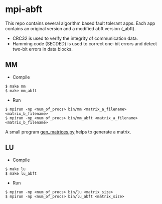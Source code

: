 # mpi-abft
This repo contains several algorithm based fault tolerant apps.
Each app contains an original version and a modified abft version (_abft).

- CRC32 is used to verify the integrity of communication data.
- Hamming code (SECDED) is used to correct one-bit errors and detect two-bit errors in data blocks. 

## MM
- Compile
```
$ make mm
$ make mm_abft
```
- Run
```
$ mpirun -np <num_of_procs> bin/mm <matrix_a_filename> <matrix_b_filename>
$ mpirun -np <num_of_procs> bin/mm_abft <matrix_a_filename> <matrix_b_filename>
```
A small program [gen_matrices.py](src/mm/gen_matrices.py) helps to generate a matrix. 

## LU
- Compile
```
$ make lu
$ make lu_abft
```
- Run
```
$ mpirun -np <num_of_procs> bin/lu <matrix_size>
$ mpirun -np <num_of_procs> bin/lu_abft <matrix_size>
```


